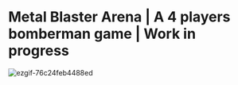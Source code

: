 # Metal Blaster Arena | A 4 players bomberman game | Work in progress

![ezgif-76c24feb4488ed](https://github.com/user-attachments/assets/9320c535-a503-4b63-a6a9-b1777aaf0302)
